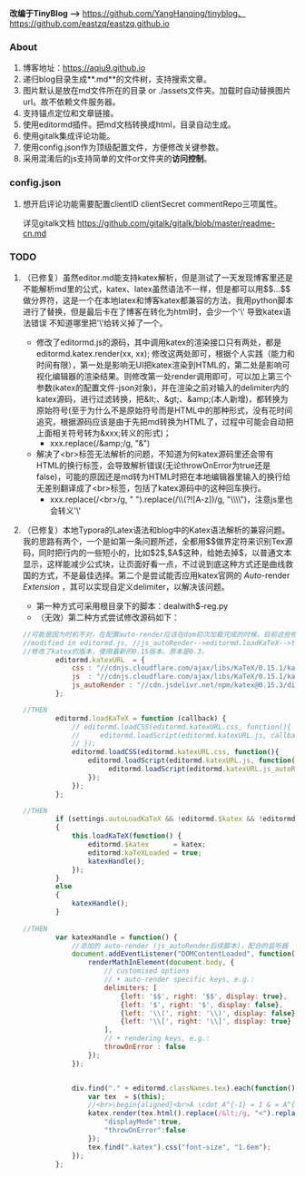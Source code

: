 **改编于TinyBlog —>** https://github.com/YangHanqing/tinyblog、https://github.com/eastzq/eastzq.github.io

### About
1. 博客地址：https://aqiu9.github.io
2. 递归blog目录生成**.md**的文件树，支持搜索文章。
3. 图片默认是放在md文件所在的目录 or ./assets文件夹。加载时自动替换图片url。故不依赖文件服务器。
4. 支持锚点定位和文章链接。
5. 使用editormd插件。把md文档转换成html，目录自动生成。
6. 使用gitalk集成评论功能。
7. 使用config.json作为顶级配置文件，方便修改关键参数。
8. 采用混淆后的js支持简单的文件or文件夹的**访问控制**。

### config.json
1. 想开启评论功能需要配置clientID clientSecret commentRepo三项属性。
   
   详见gitalk文档 https://github.com/gitalk/gitalk/blob/master/readme-cn.md
   

### TODO
1. （已修复）虽然editor.md能支持katex解析，但是测试了一天发现博客里还是不能解析md里的公式，katex、latex虽然语法不一样，但是都可以用\$\$...\$\$ 做分界符，这是一个在本地latex和博客katex都兼容的方法，我用python脚本进行了替换，但是最后卡在了博客在转化为html时，会少一个'\\' 导致katex语法错误  不知道哪里把'\\'给转义掉了一个。
   - 修改了editormd.js的源码，其中调用katex的渲染接口只有两处，都是editormd.katex.render(xx, xx); 修改这两处即可，根据个人实践（能力和时间有限），第一处是影响无UI把katex渲染到HTML的，第二处是影响可视化编辑器的渲染结果。则修改第一处render调用即可，可以加上第三个参数(katex的配置文件-json对象)，并在渲染之前对输入的delimiter内的katex源码，进行过滤转换，把\&lt;、\&gt;、\&amp;(本人新增)，都转换为原始符号(至于为什么不是原始符号而是HTML中的那种形式，没有花时间追究，根据源码应该是由于先把md转换为HTML了，过程中可能会自动把上面相关符号转为\&xxx;转义的形式)；
     - xxx.replace(/\&amp;/g, "&")
   - 解决了\<br>标签无法解析的问题，不知道为何katex源码里还会带有HTML的换行标签，会导致解析错误(无论throwOnError为true还是false)，可能的原因还是md转为HTML时把在本地编辑器里输入的换行给无差别翻译成了\<br>标签，包括了katex源码中的这种回车换行。
     - xxx.replace(/\<br>/g, " ").replace(/\\\\\(?![A-z])/g, "\\\\\\\\")，注意js里也会转义'\\'

2. （已修复）本地Typora的Latex语法和blog中的Katex语法解析的兼容问题。我的思路有两个，一个是如第一条问题所述，全都用\$\$做界定符来识别Tex源码，同时把行内的一些短小的，比如\$2\$,\$A\$这种，给她去掉\$，以普通文本显示，这样能减少公式块，让页面好看一点，不过说到底这种方式还是曲线救国的方式，不是最佳选择。第二个是尝试能否应用katex官网的 *Auto*-render *Extension*  ，其可以实现自定义delimiter，以解决该问题。

   - 第一种方式可采用根目录下的脚本：dealwith\$-reg.py
   - （无效）第二种方式尝试修改源码如下：

   ```javascript
   //可能是因为时机不对，在配置auto-render应该在dom初次加载完成的时候，目前这些修改的位置似乎都已经过了这个阶段。
   //modified in editormd.js, //js_autoRender-->editormd.loadKaTeX-->this.loadKaTeX-->katexHandle
   //修改了katex的版本，使用最新的0.15版本。原本是0.3。
           editormd.katexURL  = {
               css : "//cdnjs.cloudflare.com/ajax/libs/KaTeX/0.15.1/katex.min",
               js  : "//cdnjs.cloudflare.com/ajax/libs/KaTeX/0.15.1/katex.min",
               js_autoRender : "//cdn.jsdelivr.net/npm/katex@0.15.3/dist/contrib/auto-render.min",
           };
   
   //THEN
           editormd.loadKaTeX = function (callback) {
               // editormd.loadCSS(editormd.katexURL.css, function(){
               //     editormd.loadScript(editormd.katexURL.js, callback || function(){});
               // });
               editormd.loadCSS(editormd.katexURL.css, function(){
                   editormd.loadScript(editormd.katexURL.js, function(){
                        editormd.loadScript(editormd.katexURL.js_autoRender, callback || function(){});
                   });
               });
           };
   
   //THEN
           if (settings.autoLoadKaTeX && !editormd.$katex && !editormd.kaTeXLoaded)
           {
               this.loadKaTeX(function() {
                   editormd.$katex      = katex;
                   editormd.kaTeXLoaded = true;
                   katexHandle();
               });
           }
           else
           {
               katexHandle();
           }
           
   //THEN
           var katexHandle = function() {
               //添加的 auto-render (js_autoRender后续脚本)，配合的监听器
               document.addEventListener("DOMContentLoaded", function() {
                   renderMathInElement(document.body, {
                       // customised options
                       // • auto-render specific keys, e.g.:
                       delimiters: [
                           {left: '$$', right: '$$', display: true},
                           {left: '$', right: '$', display: false},
                           {left: '\\(', right: '\\)', display: false},
                           {left: '\\[', right: '\\]', display: true}
                       ],
                       // • rendering keys, e.g.:
                       throwOnError : false
                   });
               });    
   
   
               div.find("." + editormd.classNames.tex).each(function(){
                   var tex  = $(this);                    
                   //<br>\begin{aligned}<br>A \cdot A^{-1} = I & = A^{-1} \cdot A\<br>(AB) \cdot (B^{-1}A^{-1}) & = I\<br>\textrm{则} AB \textrm{的逆矩阵为} & B^{-1}A^{-1}<br>\end{aligned}<br>
                   katex.render(tex.html().replace(/&lt;/g, "<").replace(/&gt;/g, ">").replace(/&amp;/g, "&").replace(/<br>/g, " ").replace(/\\(?=[ ])/g, "\\\\"), tex[0], {
                       "displayMode":true,
                       "throwOnError":false
                   });                    
                   tex.find(".katex").css("font-size", "1.6em");
               });
           };
   ```
